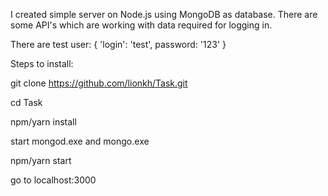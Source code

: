 I created simple server on Node.js using MongoDB as database. There are some API's which are working with data required for logging in.

There are test user: 
{
'login': 'test',
password: '123'
}

Steps to install: 

git clone https://github.com/lionkh/Task.git

cd Task

npm/yarn install

start mongod.exe and mongo.exe

npm/yarn start

go to localhost:3000
